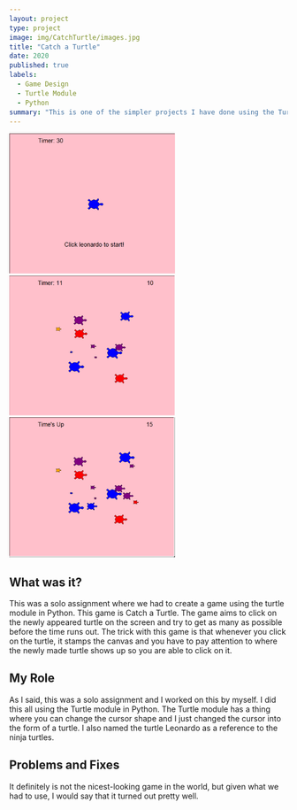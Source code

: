 ```yaml
---
layout: project
type: project
image: img/CatchTurtle/images.jpg
title: "Catch a Turtle"
date: 2020
published: true
labels:
  - Game Design
  - Turtle Module
  - Python
summary: "This is one of the simpler projects I have done using the Turtle Module."
---
```



<div class="text-center p-4">
  <img width="300px" src="../img/CatchTurtle/Screenshot 2023-08-31 171631.png" class="img-thumbnail" >
  <img width="300px" src="../img/CatchTurtle/Screenshot 2023-08-31 171650.png" class="img-thumbnail" >
  <img width="300px" src="../img/CatchTurtle/Screenshot 2023-08-31 171707.png" class="img-thumbnail" >
</div>

## What was it?
This was a solo assignment where we had to create a game using the turtle module in Python. This game is Catch a Turtle. The game aims to click on the newly appeared turtle on the screen and try to get as many as possible before the time runs out. The trick with this game is that whenever you click on the turtle, it stamps the canvas and you have to pay attention to where the newly made turtle shows up so you are able to click on it. 
## My Role
As I said, this was a solo assignment and I worked on this by myself. I did this all using the Turtle module in Python. The Turtle module has a thing where you can change the cursor shape and I just changed the cursor into the form of a turtle. I also named the turtle Leonardo as a reference to the ninja turtles. 
## Problems and Fixes
It definitely is not the nicest-looking game in the world, but given what we had to use, I would say that it turned out pretty well. 

